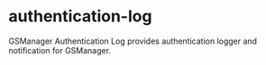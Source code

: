 # authentication-log
GSManager Authentication Log provides authentication logger and notification for GSManager.
